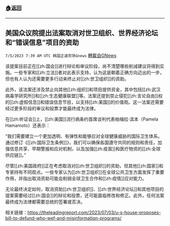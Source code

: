 ###  [:house:返回](README.md)
---


## 美国众议院提出法案取消对世卫组织、世界经济论坛和“错误信息”项目的资助
`7/5/2023 7:39 AM UTC 韩国正道农场Gnews` [轉載自GNews](https://gnews.org/articles/1438186)


  

该提案目前正在[[zh:国会]]进行辩论和审议阶段，尚不清楚哪些削减建议将得到实施。一些专家和[[zh:立法]]者对此表示支持，认为这是朝着正确方向迈出的一步，但也有人认为还需要更多行动来终止对[[zh:世卫组织]]的资助。

  

此外，该法案还涉及禁止向其他[[zh:组织]]和项目提供资金，其中包括[[zh:武汉病毒学研究所]]和[[zh:生态健康联盟]]等。法案还提到禁止侵犯[[zh:言论自由]]权的[[zh:虚假信息]]和错误信息节目，以支持[[zh:美国]]的价值观。这一法案还需要经过更多阶段的审议和投票才能最终成为法律。

  

在[[zh:听证会]]上，[[zh:美国]]流行病条约首席谈判代表帕梅拉·滨本（Pamela Hamamoto）还表示：

  

“我们需要建立一个更加透明、有弹性和能够应对全球健康威胁的国际卫生体系。通过修订《[[zh:国际卫生条例]]》，我们可以确保各国遵守共同的规则和责任，加强信息共享、早期警报和应对机制，以及加强[[zh:疫苗]]和医疗物资的[[zh:全球供应链]]。”

  

尽管[[zh:美国政府]]正在考虑取消对[[zh:世卫组织]]的资助，但其他[[zh:国家]]和专家持有不同观点。一些专家认为[[zh:世卫组织]]在全球公共卫生方面发挥了重要作用，并指出取消资助可能会削弱全球卫生合作和[[zh:疫情]]应对能力。

  

无论最终决定如何，取消资助[[zh:世卫组织]]、[[zh:世界经济论坛]]和其他项目的提案需要经过[[zh:国会]]的辩论和投票，还可能面临修改和修正。此外，任何法案最终成为法律都需要总统的签署或否决。

  

相关链接：https://theleadingreport.com/2023/07/03/u-s-house-proposes-bill-to-defund-who-wef-and-misinformation-programs/
